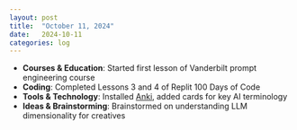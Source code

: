 ```yaml
---
layout: post
title:  "October 11, 2024"
date:   2024-10-11
categories: log
---
```


- **Courses & Education**: Started first lesson of Vanderbilt prompt engineering course
- **Coding**: Completed Lessons 3 and 4 of Replit 100 Days of Code
- **Tools & Technology**: Installed [Anki](https://apps.ankiweb.net), added cards for key AI terminology
- **Ideas & Brainstorming**: Brainstormed on understanding LLM dimensionality for creatives